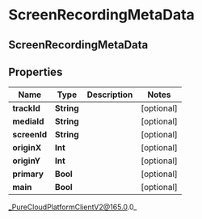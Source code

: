 # ScreenRecordingMetaData

## ScreenRecordingMetaData

## Properties

|Name | Type | Description | Notes|
|------------ | ------------- | ------------- | -------------|
| **trackId** | **String** |  | [optional] |
| **mediaId** | **String** |  | [optional] |
| **screenId** | **String** |  | [optional] |
| **originX** | **Int** |  | [optional] |
| **originY** | **Int** |  | [optional] |
| **primary** | **Bool** |  | [optional] |
| **main** | **Bool** |  | [optional] |



_PureCloudPlatformClientV2@165.0.0_
